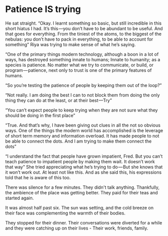# Patience IS trying

He sat straight. “Okay. I learnt something so basic, but still incredible in this short hiatus I had. It’s this —you don’t have to be abundant to be useful. And that goes for everything. From the tiniest of the atoms, to the biggest of the nebulas: you don’t have to pack in everything, to be able to account for something” Riya was trying to make sense of what he’s saying. 

“One of the primary things modern technology, although a boon in a lot of ways, has destroyed something innate to humans; Innate to humanity; as a species is patience. No matter what we try to communicate, or build, or program — patience, next only to trust is one of the primary features of humans. 

“So you’re testing the patience of people by keeping them out of the loop?” 

“Not really. I am doing the best I can to not block them from doing the only thing they can do at the least, or at their best —Try”

“You can’t expect people to keep trying when they are not sure what they should be doing in the first place” 

“True. And that’s why, I have been giving out clues in all the not so obvious ways.
One of the things the modern world has accomplished is the leverage of short term memory and information overload. It has made people to not be able to connect the dots. And I am trying to make them connect the dots” 

“I understand the fact that people have grown impatient, Fred. But you can’t teach patience to impatient people by making them wait. It doesn’t work that way”
She tried appreciating what he’s trying to do — But she knows that it won’t work out. At least not like this. And as she said this, his expressions told that he is aware of this too. 

There was silence for a few minutes. They didn't talk anything. Thankfully, the ambience of the place was getting better. They paid for their teas and started again. 

It was almost half past six. The sun was setting, and the cold breeze on their face was complementing the warmth of their bodies. 

They stopped for their dinner. Their conversations were diverted for a while and they were catching up on their lives - Their work, friends, family.